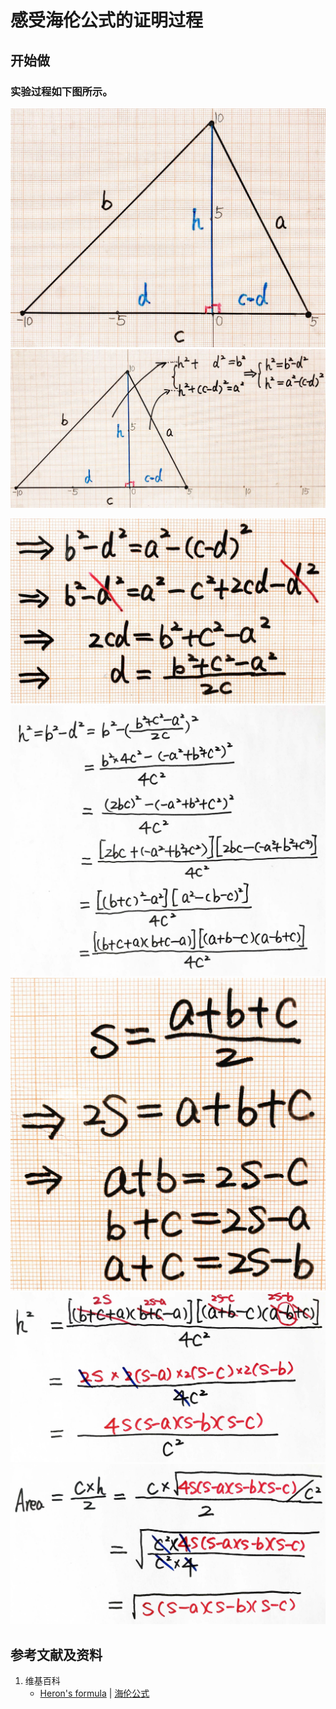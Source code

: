 # 感受海伦公式的证明过程

## 开始做

### 实验过程如下图所示。

![](/images/欧几里得几何/规则非曲的平面图形的面积/感受海伦公式的证明过程/1a1.jpg)
![](/images/欧几里得几何/规则非曲的平面图形的面积/感受海伦公式的证明过程/1a2.jpg)

![](/images/欧几里得几何/规则非曲的平面图形的面积/感受海伦公式的证明过程/2a1.jpg)
![](/images/欧几里得几何/规则非曲的平面图形的面积/感受海伦公式的证明过程/2a2.jpg)
![](/images/欧几里得几何/规则非曲的平面图形的面积/感受海伦公式的证明过程/2a3.jpg)
![](/images/欧几里得几何/规则非曲的平面图形的面积/感受海伦公式的证明过程/2a4.jpg)
![](/images/欧几里得几何/规则非曲的平面图形的面积/感受海伦公式的证明过程/2a5.jpg)

## 参考文献及资料

1. 维基百科
	- [Heron's formula](https://en.wikipedia.org/wiki/Heron%27s_formula) |  [海伦公式](https://zh.wikipedia.org/wiki/%E6%B5%B7%E4%BC%A6%E5%85%AC%E5%BC%8F) 

